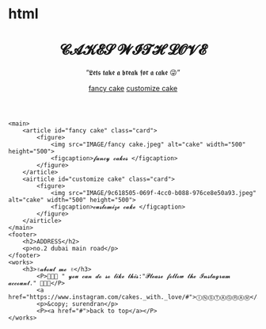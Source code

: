 # html
<!DOCTYPE html>
<html lang="en">
<head>
    <meta charset="UTF-8">
    <meta http-equiv="X-UV-compatible" content="IE=edge">
    <meta name="viewport" content="width=device-width, initial-scale=1.0">
    <title>𝔠𝔞𝔨𝔢𝔰 𝔴𝔦𝔱𝔥 𝔩𝔬𝔳𝔢</title>
    <link rel="preconnect" href="https://fonts.googleapis.com">
    <link rel="icon" href="IMAGE/CakesWithLove.png" type="image/x-icon">
    <link rel="stylesheet" href="vapa.css" type="text/css">
</head>

<body>
    <header>
        <h1>𝓒𝓐𝓚𝓔𝓢 𝓦𝓘𝓣𝓗 𝓛𝓞𝓥𝓔</h1>
        <p><Q>𝕷𝖊𝖙𝖘 𝖙𝖆𝖐𝖊 𝖆 𝖇𝖗𝖊𝖆𝖐 𝖋𝖔𝖗 𝖆 𝖈𝖆𝖐𝖊 😜</Q></p>
        <nav>
            <a href="#fancy cake">fancy cake</a>
            <a href="#customize cake">customize cake</a>
        </nav>
    </header>
    
    <main>
        <article id="fancy cake" class="card">
            <figure>
                <img src="IMAGE/fancy cake.jpeg" alt="cake" width="500" height="500">
                <figcaption>𝓯𝓪𝓷𝓬𝔂 𝓬𝓪𝓴𝓮𝓼 </figcaption>
            </figure>
        </article>  
        <airticle id="customize cake" class="card">
            <figure>
                <img src="IMAGE/9c618505-069f-4cc0-b088-976ce8e50a93.jpeg" alt="cake" width="500" height="500">
                <figcaption>𝓬𝓾𝓼𝓽𝓸𝓶𝓲𝔃𝓮 𝓬𝓪𝓴𝓮 </figcaption>
            </figure>
        </airticle>   
    </main>
    <footer>
        <h2>ADDRESS</h2>
        <p>no.2 dubai main road</p>
    </footer>
    <works>
        <h3>✌𝓪𝓫𝓸𝓾𝓽 𝓶𝓮 ✌</h3>
            <P>🍕🍟🥪 " 𝔂𝓸𝓾 𝓬𝓪𝓷 𝓭𝓸 𝓼𝓸 𝓵𝓲𝓴𝓮 𝓽𝓱𝓲𝓼:"𝓟𝓵𝓮𝓪𝓼𝓮 𝓯𝓸𝓵𝓵𝓸𝔀 𝓽𝓱𝓮 𝓘𝓷𝓼𝓽𝓪𝓰𝓻𝓪𝓶 𝓪𝓬𝓬𝓸𝓾𝓷𝓽." 🥙🥡🍖</P>
            <a href="https://www.instagram.com/cakes._with._love/#">ⒾⓃⓈⓉⒶⒼⓇⒶⓂ</a>
            <p>&copy; surendran</p>
            <P><a href="#">back to top</a></P>
    </works>
</body>
</html>
